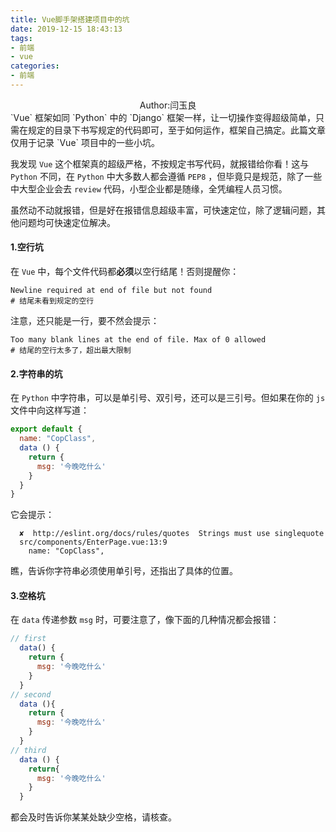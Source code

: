 ```yaml
---
title: Vue脚手架搭建项目中的坑
date: 2019-12-15 18:43:13
tags:
- 前端
- vue
categories:
- 前端
---
```


<center>Author:闫玉良</center>
`Vue` 框架如同 `Python` 中的 `Django` 框架一样，让一切操作变得超级简单，只需在规定的目录下书写规定的代码即可，至于如何运作，框架自己搞定。此篇文章仅用于记录 `Vue` 项目中的一些小坑。

<!--more-->

我发现 `Vue` 这个框架真的超级严格，不按规定书写代码，就报错给你看！这与 `Python` 不同，在 `Python` 中大多数人都会遵循 `PEP8` ，但毕竟只是规范，除了一些中大型企业会去 `review` 代码，小型企业都是随缘，全凭编程人员习惯。

虽然动不动就报错，但是好在报错信息超级丰富，可快速定位，除了逻辑问题，其他问题均可快速定位解决。

#### 1.空行坑

在 `Vue` 中，每个文件代码都**必须**以空行结尾！否则提醒你：

```shell
Newline required at end of file but not found
# 结尾未看到规定的空行
```

注意，还只能是一行，要不然会提示：

```shell
Too many blank lines at the end of file. Max of 0 allowed
# 结尾的空行太多了，超出最大限制
```

#### 2.字符串的坑

在 `Python` 中字符串，可以是单引号、双引号，还可以是三引号。但如果在你的 `js` 文件中向这样写道：

```js
export default {
  name: "CopClass",
  data () {
    return {
      msg: '今晚吃什么'
    }
  }
}
```

它会提示：

```shell
  ✘  http://eslint.org/docs/rules/quotes  Strings must use singlequote
  src/components/EnterPage.vue:13:9
    name: "CopClass",
```

瞧，告诉你字符串必须使用单引号，还指出了具体的位置。

#### 3.空格坑

在 `data` 传递参数 `msg` 时，可要注意了，像下面的几种情况都会报错：

```js
// first
  data() {
    return {
      msg: '今晚吃什么'
    }
  }
// second
  data (){
    return {
      msg: '今晚吃什么'
    }
  }
// third
  data () {
    return{
      msg: '今晚吃什么'
    }
  }
```

都会及时告诉你某某处缺少空格，请核查。





